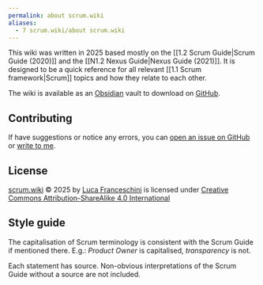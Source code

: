 ```yaml
---
permalink: about scrum.wiki
aliases:
  - 7 scrum.wiki/about scrum.wiki
---
```

This wiki was written in 2025 based mostly on the [[1.2 Scrum Guide|Scrum Guide (2020)]] and the [[N1.2 Nexus Guide|Nexus Guide (2021)]]. It is designed to be a quick reference for all relevant [[1.1 Scrum framework|Scrum]] topics and how they relate to each other.

The wiki is available as an [Obsidian](https://obsidian.md/)  vault to download on [GitHub](https://github.com/lucafrance/scrum.wiki-vault).
## Contributing
If have suggestions or notice any errors, you can [open an issue on GitHub](https://github.com/lucafrance/scrum.wiki-vault/issues) or [write to me](https://lucaf.eu/contact).
## License
<a href="https://scrum.wiki">scrum.wiki</a> © 2025 by <a href="https://lucaf.eu/">Luca Franceschini</a> is licensed under <a href="https://creativecommons.org/licenses/by-sa/4.0/">Creative Commons Attribution-ShareAlike 4.0 International</a><img src="https://mirrors.creativecommons.org/presskit/icons/cc.svg" alt="" style="max-width: 1em;max-height:1em;margin-left: .2em;"><img src="https://mirrors.creativecommons.org/presskit/icons/by.svg" alt="" style="max-width: 1em;max-height:1em;margin-left: .2em;"><img src="https://mirrors.creativecommons.org/presskit/icons/sa.svg" alt="" style="max-width: 1em;max-height:1em;margin-left: .2em;">
## Style guide
The capitalisation of Scrum terminology is consistent with the Scrum Guide if mentioned there. E.g.: *Product Owner* is capitalised, *transparency* is not.

Each statement has source. Non-obvious interpretations of the Scrum Guide without a source are not included.

